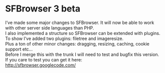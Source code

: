 <!--
  id: 333
  date: 2008-12-31T11:56:53
  modified: 2008-12-31T11:56:53
  slug: sfbrowser-3-beta
  type: post
  excerpt: <p>I&#8217;ve made some major changes to SFBrowser. It will now be able to work with other server side languages than PHP. I also implemented a structure so SFBrowser can be extended with plugins. To show I&#8217;ve added two plugins: filetree and imageresize. Plus a ton of other minor changes: dragging, resizing, caching, cookie support etc&#8230; [&hellip;]</p>
  categories: code, Javascript, jQuery, backend
  tags: PHP, test
  inCv: 
  inPortfolio: 
  dateFrom: 
  dateTo: 
-->

# SFBrowser 3 beta

<p>I&#8217;ve made some major changes to SFBrowser. It will now be able to work with other server side languages than PHP.<br />
I also implemented a structure so SFBrowser can be extended with plugins. To show I&#8217;ve added two plugins: filetree and imageresize.<br />
Plus a ton of other minor changes: dragging, resizing, caching, cookie support etc&#8230;<br />
Before I merge this with the trunk I will need to test and bugfix this version.<br />
If you care to test you can get it here:<br />
<a href="http://sfbrowser.googlecode.com/">http://sfbrowser.googlecode.com/</a></p>